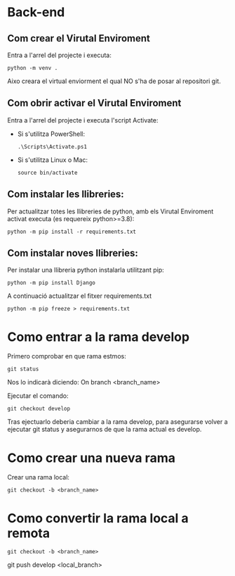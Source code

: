 # Back-end

## Com crear el Virutal Enviroment
Entra a l'arrel del projecte i executa:
  ```
  python -m venv .
  ```
Aixo creara el virtual enviorment el qual NO s'ha de posar al repositori git.

## Com obrir activar el Virutal Enviroment
  Entra a l'arrel del projecte i executa l'script Activate:
- Si s'utilitza PowerShell:
  ```
  .\Scripts\Activate.ps1
  ```
- Si s'utilitza Linux o Mac:
  ```
  source bin/activate
  ```

## Com instalar les llibreries:
Per actualitzar totes les llibreries de python, amb els Virutal Enviroment activat executa (es requereix python>=3.8):
```
python -m pip install -r requirements.txt
```

## Com instalar noves llibreries:
Per instalar una llibreria python instalarla utilitzant pip:
```
python -m pip install Django
```
A continuació actualitzar el fitxer requirements.txt
```
python -m pip freeze > requirements.txt
```

# Como entrar a la rama develop
Primero comprobar en que rama estmos:
```
git status 
```
Nos lo indicarà diciendo: On branch <branch_name>

Ejecutar el comando:
```
git checkout develop 
```
Tras ejectuarlo deberia cambiar a la rama develop, para asegurarse volver a ejecutar git status y 
asegurarnos de que la rama actual es develop.

# Como crear una nueva rama
Crear una rama local:
```
git checkout -b <branch_name>
```
# Como convertir la rama local a remota
```
git checkout -b <branch_name>
```
git push develop <local_branch>
```

